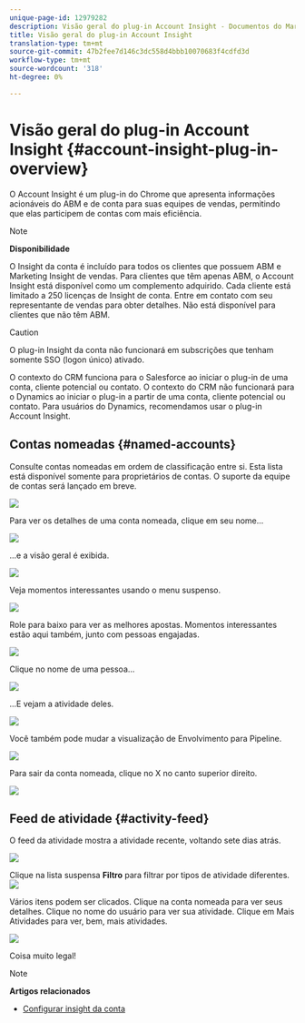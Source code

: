 ```yaml
---
unique-page-id: 12979282
description: Visão geral do plug-in Account Insight - Documentos do Marketing - Documentação do produto
title: Visão geral do plug-in Account Insight
translation-type: tm+mt
source-git-commit: 47b2fee7d146c3dc558d4bbb10070683f4cdfd3d
workflow-type: tm+mt
source-wordcount: '318'
ht-degree: 0%

---
```



# Visão geral do plug-in Account Insight {#account-insight-plug-in-overview}

O Account Insight é um plug-in do Chrome que apresenta informações acionáveis do ABM e de conta para suas equipes de vendas, permitindo que elas participem de contas com mais eficiência.

>[!NOTE]
>
>**Disponibilidade**
>
>O Insight da conta é incluído para todos os clientes que possuem ABM e Marketing Insight de vendas. Para clientes que têm apenas ABM, o Account Insight está disponível como um complemento adquirido. Cada cliente está limitado a 250 licenças de Insight de conta. Entre em contato com seu representante de vendas para obter detalhes. Não está disponível para clientes que não têm ABM.

>[!CAUTION]
>
>O plug-in Insight da conta não funcionará em subscrições que tenham somente [](http://docs.marketo.com/display/DOCS/Restrict+User+Login+to+SSO+Only) SSO (logon único) ativado.
>
>O contexto do CRM funciona para o Salesforce ao iniciar o plug-in de uma conta, cliente potencial ou contato. O contexto do CRM não funcionará para o Dynamics ao iniciar o plug-in a partir de uma conta, cliente potencial ou contato. Para usuários do Dynamics, recomendamos usar o plug-in Account Insight.

## Contas nomeadas {#named-accounts}

Consulte contas nomeadas em ordem de classificação entre si. Esta lista está disponível somente para proprietários de contas. O suporte da equipe de contas será lançado em breve.

![](assets/na1.png)

Para ver os detalhes de uma conta nomeada, clique em seu nome...

![](assets/na3.png)

...e a visão geral é exibida.

![](assets/na4.png)

Veja momentos interessantes usando o menu suspenso.

![](assets/na5.png)

Role para baixo para ver as melhores apostas. Momentos interessantes estão aqui também, junto com pessoas engajadas.

![](assets/na6.png)

Clique no nome de uma pessoa...

![](assets/na7.png)

...E vejam a atividade deles.

![](assets/na8.png)

Você também pode mudar a visualização de Envolvimento para Pipeline.

![](assets/na9.png)

Para sair da conta nomeada, clique no X no canto superior direito.

![](assets/na10.png)

## Feed de atividade {#activity-feed}

O feed da atividade mostra a atividade recente, voltando sete dias atrás.

![](assets/af1.png)

Clique na lista suspensa **Filtro** para filtrar por tipos de atividade diferentes.\
![](assets/af2.png)

Vários itens podem ser clicados. Clique na conta nomeada para ver seus detalhes. Clique no nome do usuário para ver sua atividade. Clique em Mais Atividades para ver, bem, mais atividades.

![](assets/af3.png)

Coisa muito legal!

>[!NOTE]
>
>**Artigos relacionados**
>
>* [Configurar insight da conta](set-up-account-insight.md)

>




